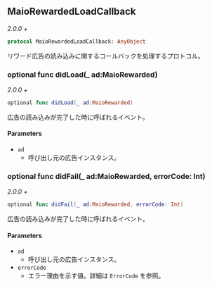 ## MaioRewardedLoadCallback

_2.0.0 +_

```swift
protocol MaioRewardedLoadCallback: AnyObject
```

リワード広告の読み込みに関するコールバックを処理するプロトコル。

### optional func didLoad(_ ad:MaioRewarded)

_2.0.0 +_

```swift
optional func didLoad(_ ad:MaioRewarded)
```

広告の読み込みが完了した時に呼ばれるイベント。

#### Parameters

- `ad`
    - 呼び出し元の広告インスタンス。


### optional func didFail(_ ad:MaioRewarded, errorCode: Int)

_2.0.0 +_

```swift
optional func didFail(_ ad:MaioRewarded, errorCode: Int)
```

広告の読み込みが完了した時に呼ばれるイベント。

#### Parameters

- `ad`
    - 呼び出し元の広告インスタンス。
- `errorCode`
    - エラー理由を示す値。詳細は `ErrorCode` を参照。


